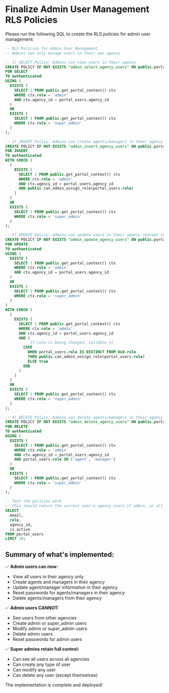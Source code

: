 # Finalize Admin User Management RLS Policies

Please run the following SQL to create the RLS policies for admin user management:

```sql
-- RLS Policies for Admin User Management
-- Admins can only manage users in their own agency

-- 1) SELECT Policy: Admins can view users in their agency
CREATE POLICY IF NOT EXISTS "admin_select_agency_users" ON public.portal_users
FOR SELECT
TO authenticated
USING (
  EXISTS (
    SELECT 1 FROM public.get_portal_context() ctx
    WHERE ctx.role = 'admin'
    AND ctx.agency_id = portal_users.agency_id
  )
  OR
  EXISTS (
    SELECT 1 FROM public.get_portal_context() ctx
    WHERE ctx.role = 'super_admin'
  )
);

-- 2) INSERT Policy: Admins can create agents/managers in their agency
CREATE POLICY IF NOT EXISTS "admin_insert_agency_users" ON public.portal_users
FOR INSERT
TO authenticated
WITH CHECK (
  (
    EXISTS (
      SELECT 1 FROM public.get_portal_context() ctx
      WHERE ctx.role = 'admin'
      AND ctx.agency_id = portal_users.agency_id
      AND public.can_admin_assign_role(portal_users.role)
    )
  )
  OR
  EXISTS (
    SELECT 1 FROM public.get_portal_context() ctx
    WHERE ctx.role = 'super_admin'
  )
);

-- 3) UPDATE Policy: Admins can update users in their agency (except role escalation)
CREATE POLICY IF NOT EXISTS "admin_update_agency_users" ON public.portal_users
FOR UPDATE
TO authenticated
USING (
  EXISTS (
    SELECT 1 FROM public.get_portal_context() ctx
    WHERE ctx.role = 'admin'
    AND ctx.agency_id = portal_users.agency_id
  )
  OR
  EXISTS (
    SELECT 1 FROM public.get_portal_context() ctx
    WHERE ctx.role = 'super_admin'
  )
)
WITH CHECK (
  (
    EXISTS (
      SELECT 1 FROM public.get_portal_context() ctx
      WHERE ctx.role = 'admin'
      AND ctx.agency_id = portal_users.agency_id
      AND (
        -- If role is being changed, validate it
        CASE
          WHEN portal_users.role IS DISTINCT FROM OLD.role
          THEN public.can_admin_assign_role(portal_users.role)
          ELSE true
        END
      )
    )
  )
  OR
  EXISTS (
    SELECT 1 FROM public.get_portal_context() ctx
    WHERE ctx.role = 'super_admin'
  )
);

-- 4) DELETE Policy: Admins can delete agents/managers in their agency
CREATE POLICY IF NOT EXISTS "admin_delete_agency_users" ON public.portal_users
FOR DELETE
TO authenticated
USING (
  EXISTS (
    SELECT 1 FROM public.get_portal_context() ctx
    WHERE ctx.role = 'admin'
    AND ctx.agency_id = portal_users.agency_id
    AND portal_users.role IN ('agent', 'manager')
  )
  OR
  EXISTS (
    SELECT 1 FROM public.get_portal_context() ctx
    WHERE ctx.role = 'super_admin'
  )
);

-- Test the policies work
-- This should return the current user's agency users if admin, or all users if super_admin
SELECT
  email,
  role,
  agency_id,
  is_active
FROM portal_users
LIMIT 10;
```

## Summary of what's implemented:

✅ **Admin users can now:**
- View all users in their agency only
- Create agents and managers in their agency
- Update agent/manager information in their agency
- Reset passwords for agents/managers in their agency
- Delete agents/managers from their agency

✅ **Admin users CANNOT:**
- See users from other agencies
- Create admin or super_admin users
- Modify admin or super_admin users
- Delete admin users
- Reset passwords for admin users

✅ **Super admins retain full control:**
- Can see all users across all agencies
- Can create any type of user
- Can modify any user
- Can delete any user (except themselves)

The implementation is complete and deployed!